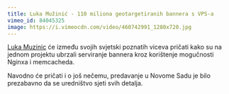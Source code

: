 ```yaml
---
title: Luka Mužinić - 110 miliona geotargetiranih bannera s VPS-a
vimeo_id: 84045325
image: https://i.vimeocdn.com/video/460742991_1280x720.jpg
---
```


[Luka Muzinic](http://luka.muzinic.net) će između svojih svjetski poznatih viceva pričati kako su na jednom projektu ubrzali serviranje bannera kroz korištenje mogučnosti Nginxa i memcacheda.  

Navodno će pričati i o još nečemu, predavanje u Novome Sadu je bilo prezabavno da se uredništvo sjeti svih detalja. 